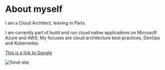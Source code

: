 
# About myself

<link href="css/index.css" rel="stylesheet">

I am a Cloud Architect, leaving in Paris. 

I am currently part of  build and run cloud native applications on Microsoft Azure and AWS. My focuses are cloud architecture best practices, DevOps and Kubernetes.


[This is a link to Google](https://google.com)

![fond-site](https://danieldebs.github.io/images/Paris_View.jpg)
